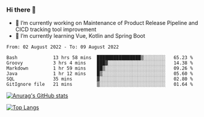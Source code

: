 ### Hi there 👋

- 🔭 I’m currently working on Maintenance of Product Release Pipeline and CICD tracking tool improvement
- 🌱 I’m currently learning Vue, Kotlin and Spring Boot

<!--START_SECTION:waka-->

```text
From: 02 August 2022 - To: 09 August 2022

Bash             13 hrs 58 mins  ████████████████▒░░░░░░░░   65.23 %
Groovy           3 hrs 4 mins    ███▓░░░░░░░░░░░░░░░░░░░░░   14.38 %
Markdown         1 hr 59 mins    ██▒░░░░░░░░░░░░░░░░░░░░░░   09.26 %
Java             1 hr 12 mins    █▒░░░░░░░░░░░░░░░░░░░░░░░   05.60 %
SQL              35 mins         ▓░░░░░░░░░░░░░░░░░░░░░░░░   02.80 %
GitIgnore file   21 mins         ▒░░░░░░░░░░░░░░░░░░░░░░░░   01.64 %
```

<!--END_SECTION:waka-->

[![Anurag's GitHub stats](https://github-readme-stats.vercel.app/api?username=yunhao981&show_icons=true&theme=solarized-dark)](https://github.com/anuraghazra/github-readme-stats)

[![Top Langs](https://github-readme-stats.vercel.app/api/top-langs/?username=yunhao981&theme=solarized-dark&layout=compact)](https://github.com/anuraghazra/github-readme-stats)

<!--
**yunhao981/yunhao981** is a ✨ _special_ ✨ repository because its `README.md` (this file) appears on your GitHub profile.

Here are some ideas to get you started:

- 🔭 I’m currently working on Maintenance of Release Pipeline and CICD tracking tool improvement
- 🌱 I’m currently learning Vue, Kotlin and Spring Boot
- 👯 I’m looking to collaborate on ...
- 🤔 I’m looking for help with ...
- 💬 Ask me about ...
- 📫 How to reach me: ...
- 😄 Pronouns: ...
- ⚡ Fun fact: ...
-->


